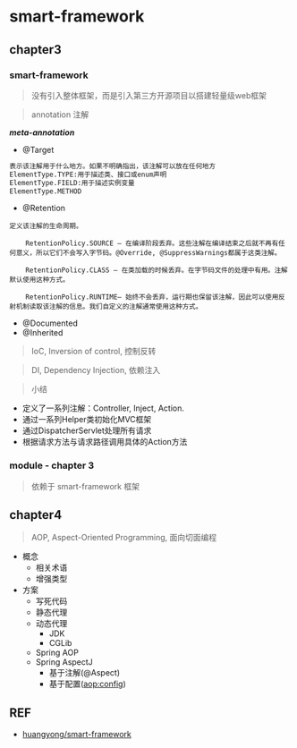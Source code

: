# smart-framework


## chapter3

### smart-framework

> 没有引入整体框架，而是引入第三方开源项目以搭建轻量级web框架

> annotation 注解

***meta-annotation***

- @Target
```html
表示该注解用于什么地方。如果不明确指出，该注解可以放在任何地方
ElementType.TYPE:用于描述类、接口或enum声明
ElementType.FIELD:用于描述实例变量
ElementType.METHOD
```
- @Retention
```
定义该注解的生命周期。
    
    RetentionPolicy.SOURCE – 在编译阶段丢弃。这些注解在编译结束之后就不再有任何意义，所以它们不会写入字节码。@Override, @SuppressWarnings都属于这类注解。
    
    RetentionPolicy.CLASS – 在类加载的时候丢弃。在字节码文件的处理中有用。注解默认使用这种方式。
    
    RetentionPolicy.RUNTIME– 始终不会丢弃，运行期也保留该注解，因此可以使用反射机制读取该注解的信息。我们自定义的注解通常使用这种方式。
```
- @Documented
- @Inherited

> IoC, Inversion of control, 控制反转

> DI, Dependency Injection, 依赖注入

> 小结

- 定义了一系列注解：Controller, Inject, Action.
- 通过一系列Helper类初始化MVC框架
- 通过DispatcherServlet处理所有请求
- 根据请求方法与请求路径调用具体的Action方法

### module - chapter 3

> 依赖于 smart-framework 框架


## chapter4

> AOP, Aspect-Oriented Programming, 面向切面编程

- 概念
  - 相关术语
  - 增强类型
- 方案
  - 写死代码
  - 静态代理
  - 动态代理
    - JDK
    - CGLib
  - Spring AOP
  - Spring AspectJ
    - 基于注解(@Aspect)
    - 基于配置(<aop:config>)

## REF

- [huangyong/smart-framework](https://gitee.com/huangyong/smart-framework)

